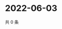 # 2022-06-03

共 0 条

<!-- BEGIN WEIBO -->
<!-- 最后更新时间 Fri Jun 03 2022 22:11:21 GMT+0800 (China Standard Time) -->

<!-- END WEIBO -->
